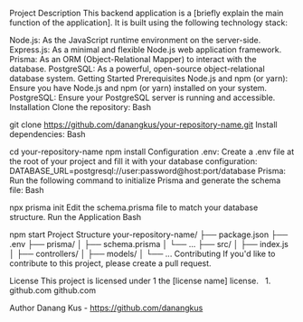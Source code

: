 Project Description
This backend application is a [briefly explain the main function of the application]. It is built using the following technology stack:

Node.js: As the JavaScript runtime environment on the server-side.
Express.js: As a minimal and flexible Node.js web application framework.
Prisma: As an ORM (Object-Relational Mapper) to interact with the database.
PostgreSQL: As a powerful, open-source object-relational database system.
Getting Started
Prerequisites
Node.js and npm (or yarn): Ensure you have Node.js and npm (or yarn) installed on your system.
PostgreSQL: Ensure your PostgreSQL server is running and accessible.
Installation
Clone the repository:
Bash

git clone https://github.com/danangkus/your-repository-name.git
Install dependencies:
Bash

cd your-repository-name
npm install
Configuration
.env: Create a .env file at the root of your project and fill it with your database configuration:
DATABASE_URL=postgresql://user:password@host:port/database
Prisma: Run the following command to initialize Prisma and generate the schema file:
Bash

npx prisma init
Edit the schema.prisma file to match your database structure.
Run the Application
Bash

npm start
Project Structure
your-repository-name/
├── package.json
├── .env
├── prisma/
│   ├── schema.prisma
│   └── ...
├── src/
│   ├── index.js
│   ├── controllers/
│   ├── models/
│   └── ...
Contributing
If you'd like to contribute to this project, please create a pull request.

License
This project is licensed under 1  the [license name] license.   
1.
github.com
github.com

Author
Danang Kus - https://github.com/danangkus